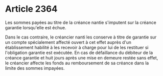 # Article 2364

Les sommes payées au titre de la créance nantie s'imputent sur la créance garantie lorsqu'elle est échue.

Dans le cas contraire, le créancier nanti les conserve à titre de garantie sur un compte spécialement affecté ouvert à cet effet auprès d'un établissement habilité à les recevoir à charge pour lui de les restituer si l'obligation garantie est exécutée. En cas de défaillance du débiteur de la créance garantie et huit jours après une mise en demeure restée sans effet, le créancier affecte les fonds au remboursement de sa créance dans la limite des sommes impayées.
